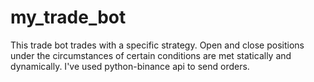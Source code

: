 # my_trade_bot
This trade bot trades with a specific strategy. Open and close positions under the circumstances of certain conditions are met statically and dynamically.
I've used python-binance api to send orders.
